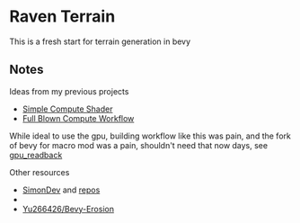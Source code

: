# Raven Terrain

This is a fresh start for terrain generation in bevy

## Notes

Ideas from my previous projects

- [Simple Compute Shader](https://github.com/slyedoc/bevy_sly_compute/blob/2d7f067ba47c29dd068527398b2e7f14e16ef799/examples/terrain.rs#L213)
- [Full Blown Compute Workflow](https://github.com/slyedoc/orbit/blob/main/crates/bevy_terrain/src/lib.rs)

While ideal to use the gpu, building workflow like this was pain, and the fork of bevy for macro mod was a pain, shouldn't need that now days, see [gpu_readback](https://github.com/bevyengine/bevy/blob/e6ba9a6d181ad20320e4dadc26575b7f5a6c6f94/examples/shader/gpu_readback.rs#L22)


Other resources
- [SimonDev](https://www.youtube.com/watch?v=HIYs7Hoq2yQ) and [repos](https://github.com/simondevyoutube?tab=repositories&q=terrain&type=&language=&sort=) 
- 
- [Yu266426/Bevy-Erosion](https://github.com/Yu266426/Bevy-Erosion/) 